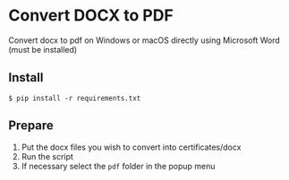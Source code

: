 # Convert DOCX to PDF

Convert docx to pdf on Windows or macOS directly using Microsoft Word (must be installed)

## Install

```
$ pip install -r requirements.txt
```

## Prepare

1. Put the docx files you wish to convert into certificates/docx
2. Run the script
3. If necessary select the `pdf` folder in the popup menu
